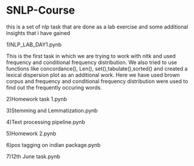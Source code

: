 # SNLP-Course
this is a set of nlp task that are done as a lab exercise and some additional insights that i have gained


1)NLP_LAB_DAY1.pynb


This is the first task in which we are trying to work with nltk and used frequency and conditional frequency distribution. We also tried to use functions like concordance(), Len(), set(),tabulate(),sorted() and created a lexical dispersion plot as an additional work.
Here we have used brown corpus and frequency and conditional frequency distribution were used to find out the frequently occuring words.

2)Homework task 1.pynb


3)Stemming and Lemmatization.pynb


4)Text processing pipeline.pynb


5)Homework 2.pynb


6)pos tagging on indian package.pynb


7)12th June task.pynb

